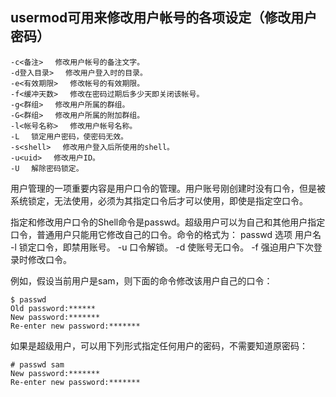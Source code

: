 ## usermod可用来修改用户帐号的各项设定（修改用户密码）
```
-c<备注> 　修改用户帐号的备注文字。
-d登入目录> 　修改用户登入时的目录。
-e<有效期限> 　修改帐号的有效期限。
-f<缓冲天数> 　修改在密码过期后多少天即关闭该帐号。
-g<群组> 　修改用户所属的群组。
-G<群组> 　修改用户所属的附加群组。
-l<帐号名称> 　修改用户帐号名称。
-L 　锁定用户密码，使密码无效。
-s<shell> 　修改用户登入后所使用的shell。
-u<uid> 　修改用户ID。
-U 　解除密码锁定。
```

用户管理的一项重要内容是用户口令的管理。用户账号刚创建时没有口令，但是被系统锁定，无法使用，必须为其指定口令后才可以使用，即使是指定空口令。

指定和修改用户口令的Shell命令是passwd。超级用户可以为自己和其他用户指定口令，普通用户只能用它修改自己的口令。命令的格式为：
passwd 选项 用户名
-l 锁定口令，即禁用账号。
-u 口令解锁。
-d 使账号无口令。
-f 强迫用户下次登录时修改口令。

例如，假设当前用户是sam，则下面的命令修改该用户自己的口令：
```
$ passwd 
Old password:****** 
New password:******* 
Re-enter new password:*******
```

如果是超级用户，可以用下列形式指定任何用户的密码，不需要知道原密码：
```
# passwd sam 
New password:******* 
Re-enter new password:*******
```